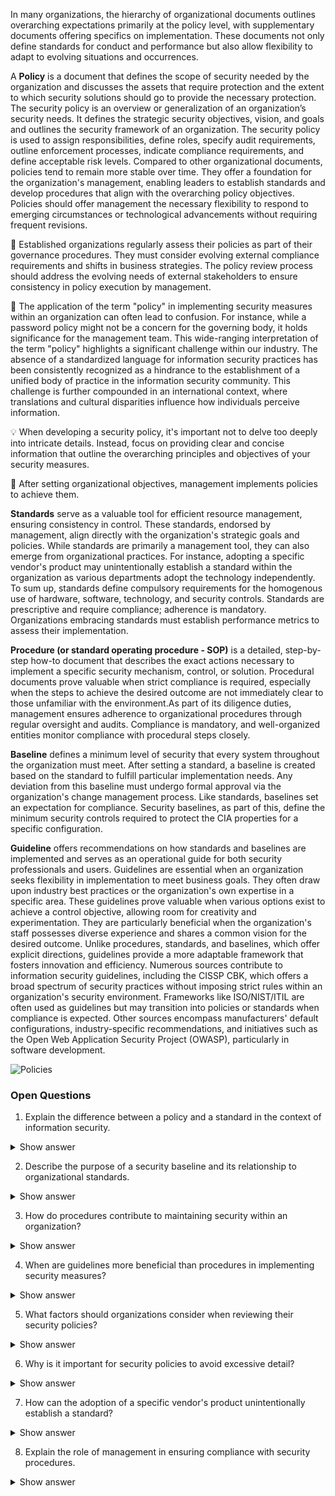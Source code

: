 In many organizations, the hierarchy of organizational documents outlines overarching expectations primarily at the policy level, with supplementary documents offering specifics on implementation. These documents not only define standards for conduct and performance but also allow flexibility to adapt to evolving situations and occurrences.

A **Policy** is a document that defines the scope of security needed by the organization and discusses the assets that require protection and the extent to which security solutions should go to provide the necessary protection. The security policy is an overview or generalization of an organization’s security needs. It defines the strategic security objectives, vision, and goals and outlines the security framework of an organization. The security policy is used to assign responsibilities, define roles, specify audit requirements, outline enforcement processes, indicate compliance requirements, and define acceptable risk levels. Compared to other organizational documents, policies tend to remain more stable over time. They offer a foundation for the organization's management, enabling leaders to establish standards and develop procedures that align with the overarching policy objectives. Policies should offer management the necessary flexibility to respond to emerging circumstances or technological advancements without requiring frequent revisions. 

:necktie: Established organizations regularly assess their policies as part of their governance procedures. They must consider evolving external compliance requirements and shifts in business strategies. The policy review process should address the evolving needs of external stakeholders to ensure consistency in policy execution by management.

:necktie: The application of the term "policy" in implementing security measures within an organization can often lead to confusion. For instance, while a password policy might not be a concern for the governing body, it holds significance for the management team. This wide-ranging interpretation of the term "policy" highlights a significant challenge within our industry. The absence of a standardized language for information security practices has been consistently recognized as a hindrance to the establishment of a unified body of practice in the information security community. This challenge is further compounded in an international context, where translations and cultural disparities influence how individuals perceive information.

:bulb: When developing a security policy, it's important not to delve too deeply into intricate details. Instead, focus on providing clear and concise information that outline the overarching principles and objectives of your security measures.

:necktie: After setting organizational objectives, management implements policies to achieve them.

**Standards** serve as a valuable tool for efficient resource management, ensuring consistency in control. These standards, endorsed by management, align directly with the organization's strategic goals and policies. While standards are primarily a management tool, they can also emerge from organizational practices. For instance, adopting a specific vendor's product may unintentionally establish a standard within the organization as various departments adopt the technology independently. To sum up, standards define compulsory requirements for the homogenous use of hardware, software, technology, and security controls. Standards are prescriptive and require compliance; adherence is mandatory. Organizations embracing standards must establish performance metrics to assess their implementation.

**Procedure (or standard operating procedure - SOP)** is a detailed, step-by-step how-to document that describes the exact actions necessary to implement a specific security mechanism, control, or solution. Procedural documents prove valuable when strict compliance is required, especially when the steps to achieve the desired outcome are not immediately clear to those unfamiliar with the environment.As part of its diligence duties, management ensures adherence to organizational procedures through regular oversight and audits. Compliance is mandatory, and well-organized entities monitor compliance with procedural steps closely.

**Baseline** defines a minimum level of security that every system throughout the organization must meet. After setting a standard, a baseline is created based on the standard to fulfill particular implementation needs. Any deviation from this baseline must undergo formal approval via the organization's change management process. Like standards, baselines set an expectation for compliance. Security baselines, as part of this, define the minimum security controls required to protect the CIA properties for a specific configuration.

**Guideline** offers recommendations on how standards and baselines are implemented and serves as an operational guide for both security professionals and users. Guidelines are essential when an organization seeks flexibility in implementation to meet business goals. They often draw upon industry best practices or the organization's own expertise in a specific area. These guidelines prove valuable when various options exist to achieve a control objective, allowing room for creativity and experimentation. They are particularly beneficial when the organization's staff possesses diverse experience and shares a common vision for the desired outcome. Unlike procedures, standards, and baselines, which offer explicit directions, guidelines provide a more adaptable framework that fosters innovation and efficiency. Numerous sources contribute to information security guidelines, including the CISSP CBK, which offers a broad spectrum of security practices without imposing strict rules within an organization's security environment. Frameworks like ISO/NIST/ITIL are often used as guidelines but may transition into policies or standards when compliance is expected. Other sources encompass manufacturers' default configurations, industry-specific recommendations, and initiatives such as the Open Web Application Security Project (OWASP), particularly in software development.

![Policies](https://github.com/user-attachments/assets/bc8790be-6d65-44d5-87f6-ffbe6ec3e691)

### Open Questions ###
1. Explain the difference between a policy and a standard in the context of information security.
<details>
  <summary>Show answer</summary>
Policies define high-level security objectives and frameworks, while standards establish mandatory requirements for consistent implementation of security controls. Policies are broader in scope, while standards are more specific and actionable.
</details>

2. Describe the purpose of a security baseline and its relationship to organizational standards.
<details>
  <summary>Show answer</summary>
A security baseline defines the minimum security level for all systems, ensuring a basic level of protection. It is derived from organizational standards and tailored to specific implementation needs.
</details>

3. How do procedures contribute to maintaining security within an organization?
<details>
  <summary>Show answer</summary>
Procedures provide detailed instructions for implementing security measures, ensuring consistent execution and minimizing the risk of errors or inconsistencies.
</details>

4. When are guidelines more beneficial than procedures in implementing security measures?
<details>
  <summary>Show answer</summary>
Guidelines are preferable when flexibility is needed, allowing for adaptation to specific circumstances and encouraging innovation while still adhering to security principles.
</details>

5. What factors should organizations consider when reviewing their security policies?
<details>
  <summary>Show answer</summary>
Organizations should consider evolving compliance requirements, changes in business strategies, and the needs of external stakeholders to ensure policies remain relevant and effective.
</details>

6. Why is it important for security policies to avoid excessive detail?
<details>
  <summary>Show answer</summary>
Excessively detailed policies can become cumbersome, difficult to understand, and less adaptable to changing circumstances. Clear and concise policies are easier to implement and maintain.
</details>

7. How can the adoption of a specific vendor's product unintentionally establish a standard?
<details>
  <summary>Show answer</summary>
If multiple departments independently adopt the same vendor product, it can become a de facto standard due to its widespread use and integration within the organization.
</details>

8. Explain the role of management in ensuring compliance with security procedures.
<details>
  <summary>Show answer</summary>
Management is responsible for overseeing and auditing security procedures to ensure compliance. This includes establishing monitoring mechanisms, conducting regular reviews, and enforcing disciplinary actions when necessary.
</details>
